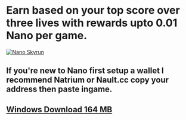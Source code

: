 # Earn based on your top score over three lives with rewards upto 0.01 Nano per game.
[![Nano Skyrun](https://img.youtube.com/vi/EUSL3VeemuM/0.jpg)](https://www.youtube.com/watch?v=EUSL3VeemuM "Nano Skyrun")  
## If you're new to Nano first setup a wallet I recommend Natrium or Nault.cc copy your address then paste ingame.
## [Windows Download 164 MB](https://drive.google.com/file/d/1UM3z8FtyVP6we9yF6FoexUUbAPa0NTyQ/view?usp=sharing)
